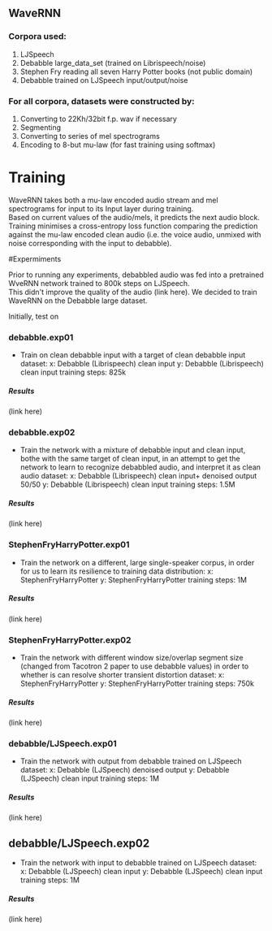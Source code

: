 ## WaveRNN 

### Corpora used:

1. LJSpeech
1. Debabble large_data_set (trained on Librispeech/noise)
1. Stephen Fry reading all seven Harry Potter books (not public domain)
1. Debabble trained on LJSpeech input/output/noise
    
   
### For all corpora, datasets were constructed by:

1.  Converting to 22Kh/32bit f.p. wav if necessary
1.  Segmenting
1.  Converting to series of mel spectrograms
1.  Encoding to 8-but mu-law (for fast training using softmax)

# Training
WaveRNN takes both a mu-law encoded audio stream and mel spectrograms for input to its Input layer during training.   
Based on current values of the audio/mels, it predicts the next audio block.  Training minimises a cross-entropy loss function 
comparing the prediction against the mu-law encoded clean audio (i.e. the voice audio, unmixed with noise corresponding with the input to debabble).

#Expermiments

Prior to running any experiments,  debabbled audio was fed into a pretrained WveRNN network trained to 800k steps on LJSpeech.   
This didn't improve the quality of the audio (link here).   We decided to train WaveRNN on the Debabble large dataset.

Initially, test on 
### debabble.exp01
*  Train on clean debabble input with a target of clean debabble input 
    dataset:
    x: Debabble (Librispeech) clean input
    y: Debabble (Librispeech) clean input
    training steps: 825k
##### Results 
(link here)

### debabble.exp02
*  Train the network with a mixture of debabble input and clean input, bothe with the same target of clean input, in an
attempt to get the network to learn to recognize debabbled audio, and interpret it as clean audio
    dataset:
    x: Debabble (Librispeech) clean input+ denoised output 50/50
    y: Debabble (Librispeech) clean input
    training steps: 1.5M
##### Results 
(link here)
  
### StephenFryHarryPotter.exp01
*  Train the network on a different, large single-speaker corpus, in order for us to learn its resilience to training data
    distribution:
    x: StephenFryHarryPotter
    y: StephenFryHarryPotter
    training steps: 1M
##### Results 
(link here)

### StephenFryHarryPotter.exp02
*  Train the network with different window size/overlap segment size (changed from Tacotron 2 paper to  use debabble values)
in order to whether is can resolve shorter transient distortion
    dataset:
    x: StephenFryHarryPotter
    y: StephenFryHarryPotter
    training steps: 750k
##### Results 
(link here)


### debabble/LJSpeech.exp01
*  Train the network with output from debabble trained on LJSpeech
    dataset:
    x: Debabble (LJSpeech) denoised output
    y: Debabble (LJSpeech) clean input
    training steps: 1M
##### Results 
(link here)

## debabble/LJSpeech.exp02
*  Train the network with input to debabble trained on LJSpeech 
    dataset:
    x: Debabble (LJSpeech) clean input
    y: Debabble (LJSpeech) clean input
    training steps: 1M
##### Results 
(link here)




